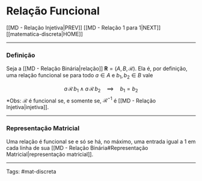# Relação Funcional

[[MD - Relação Injetiva|PREV]]	[[MD - Relação 1 para 1|NEXT]]	[[matematica-discreta|HOME]]

---

### Definição

Seja a [[MD - Relação Binária|relação]] $\mathbf{R} = (A,B,\mathcal{R})$. Ela é, por definição, uma relação funcional se para todo $a\in A$ e $b_{1},b_{2} \in B$ vale

$$ a\,\mathcal{R}\,b_{1}\;\wedge\;a\,\mathcal{R}\,b_{2} \quad\implies \quad b_{1} = b_2 $$
*Obs: $\mathcal{R}$ é funcional se, e somente se, $\mathcal{R}^{-1}$ é [[MD - Relação Injetiva|injetiva]].

---

### Representação Matricial

Uma relação é funcional se e só se há, no máximo, uma entrada igual a $1$ em cada linha de sua [[MD - Relação Binária#Representação Matricial|representação matricial]].

---

Tags: #mat-discreta 